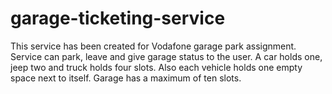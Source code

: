 # garage-ticketing-service
This service has been created for Vodafone garage park assignment. Service can park, leave and give garage status to the user. A car holds one, jeep two and truck holds four slots. Also each vehicle holds one empty space next to itself. Garage has a maximum of ten slots.
